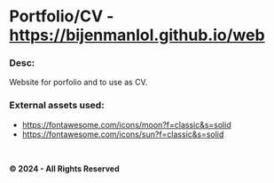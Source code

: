 # Portfolio/CV - https://bijenmanlol.github.io/web

### Desc:

Website for porfolio and to use as CV.


### External assets used:

- https://fontawesome.com/icons/moon?f=classic&s=solid
- https://fontawesome.com/icons/sun?f=classic&s=solid

&nbsp;

**&copy; 2024 - All Rights Reserved**
